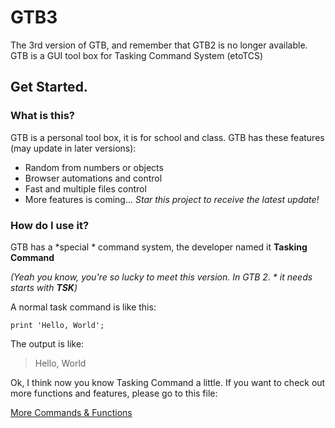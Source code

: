 # GTB3
The 3rd version of GTB, and remember that GTB2 is no longer available. 
GTB is a GUI tool box for Tasking Command System (etoTCS)
## Get Started. 

### What is this?
GTB is a personal tool box, it is for school and class. 
GTB has these features (may update in later versions):
- Random from numbers or objects
- Browser automations and control
- Fast and multiple files control
- More features is coming... *Star this project to receive the latest update!*

### How do I use it?
GTB has a *special * command system, the developer named it **Tasking Command**

*(Yeah you know, you're so lucky to meet this version. In GTB 2. * it needs starts with **TSK**)*

A normal task command is like this:
````text
print 'Hello, World';
````
The output is like:
> Hello, World

Ok, I think now you know Tasking Command a little. If you want to check out more functions and features, please go to this file:

[More Commands & Functions](https://github.com/etoGrassie/GTB3/)
